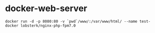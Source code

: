 # docker-web-server

```docker run -d -p 8080:80 -v `pwd`/www/:/var/www/html/ --name test-docker lobsterk/nginx-php-fpm7.0```